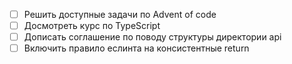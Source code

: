 - [ ] Решить доступные задачи по Advent of code
- [ ] Досмотреть курс по TypeScript
- [ ] Дописать соглашение по поводу структуры директории api
- [ ] Включить правило еслинта на консистентные return
